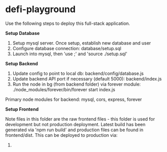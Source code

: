 # defi-playground

Use the following steps to deploy this full-stack application. 

<b> Setup Database </b> 

1. Setup mysql server. Once setup, establish new database and user 
2. Configure database connection: database/setup.sql 
3. Launch into mysql, then 'use <database>;' and 'source ./setup.sql' 

<b> Setup Backend</b>

1. Update config to point to local db: backend/config/database.js 
2. Update backend API port if necessary (default 5000): backend/index.js
3. Run the node in bg (from backend folder) via forever module: 
./node_modules/forever/bin/forever start index.js

Primary node modules for backend: mysql, cors, express, forever 

<b> Setup Frontend </b>

Note files in this folder are the raw frontend files - this folder is used for development but not production deployment. Latest build has been generated via 'npm run build' and production  files can be found in frontend/dist. This can be deployed to production via: 

1. 




